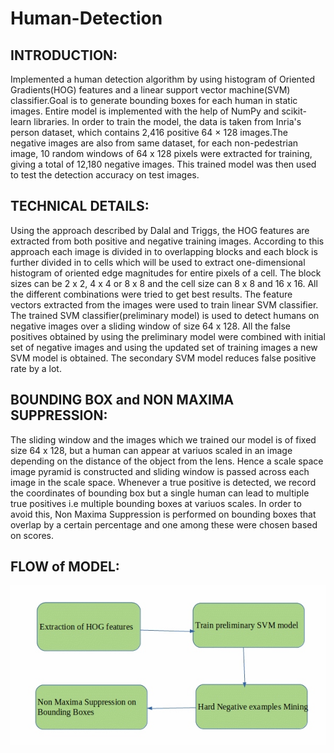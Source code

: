 # Human-Detection

## INTRODUCTION:
Implemented a human detection algorithm by using histogram of Oriented Gradients(HOG) features and a linear support vector machine(SVM) classifier.Goal is to generate bounding boxes for each human in static images. Entire model is implemented with the help of NumPy and scikit-learn libraries. In order to train the model, the data is taken from Inria's person dataset, which contains 2,416 positive 64 × 128 images.The negative images are also from same dataset, for each non-pedestrian image, 10 random windows of 64 x 128 pixels were extracted for training, giving a total of 12,180  negative images. This trained model was then used to test the detection accuracy on test images.

## TECHNICAL DETAILS:
Using the approach described by Dalal and Triggs, the HOG features are extracted from both positive and negative training images. According to this approach each image is divided in to overlapping blocks and each block is further divided in to cells which will be used to extract one-dimensional histogram of oriented edge magnitudes for entire pixels of a cell. The block sizes can be 2 x 2, 4 x 4 or 8 x 8 and the cell size can 8 x 8 and 16  x 16. All the different combinations were tried to get best results.
The feature vectors extracted from the images were used to train linear SVM classifier. The trained SVM classifier(preliminary model) is used to detect humans on negative images over a sliding window of size 64  x 128. All the false positives obtained by using the preliminary model were combined with initial set of negative images and using the updated set of training images a new SVM model is obtained. The secondary SVM model reduces false positive rate by a lot. 

## BOUNDING BOX and NON MAXIMA SUPPRESSION:
The sliding window and the images which we trained our model is of fixed size 64 x 128, but a human can appear at variuos scaled in an image depending on the distance of the object from the lens. Hence a scale space image pyramid is constructed and sliding window is passed across each image in the scale space. Whenever a true positive is detected, we record the coordinates of bounding box but a single human can lead to multiple true positives i.e multiple bounding boxes at variuos scales. In order to avoid this, Non Maxima Suppression is performed on bounding boxes that overlap by a certain percentage and one among these were chosen based on scores.

## FLOW of MODEL:

![](HOG%20model.jpg)
